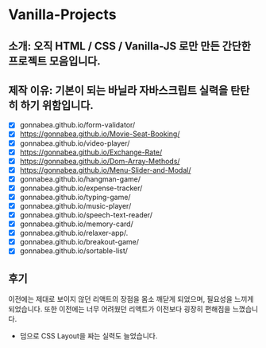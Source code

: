 # Vanilla-Projects

## 소개: 오직 HTML / CSS / Vanilla-JS 로만 만든 간단한 프로젝트 모음입니다.

## 제작 이유: 기본이 되는 바닐라 자바스크립트 실력을 탄탄히 하기 위함입니다. 

-[x] gonnabea.github.io/form-validator/
-[x] https://gonnabea.github.io/Movie-Seat-Booking/
-[x] gonnabea.github.io/video-player/
-[x] https://gonnabea.github.io/Exchange-Rate/
-[x] https://gonnabea.github.io/Dom-Array-Methods/
-[x] https://gonnabea.github.io/Menu-Slider-and-Modal/
-[x] gonnabea.github.io/hangman-game/
-[x] gonnabea.github.io/expense-tracker/
-[x] gonnabea.github.io/typing-game/
-[x] gonnabea.github.io/music-player/
-[x] gonnabea.github.io/speech-text-reader/
-[x] gonnabea.github.io/memory-card/
-[x] gonnabea.github.io/relaxer-app/.
-[x] gonnabea.github.io/breakout-game/
-[x] gonnabea.github.io/sortable-list/

## 후기 
이전에는 제대로 보이지 않던 리액트의 장점을 몸소 깨닫게 되었으며, 필요성을 느끼게 되었습니다.
또한 이전에는 너무 어려웠던 리액트가 이전보다 굉장히 편해짐을 느꼈습니다.
+ 덤으로 CSS Layout을 짜는 실력도 늘었습니다.
